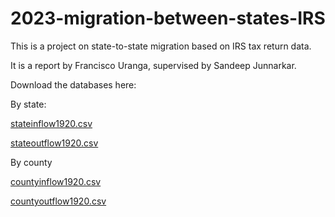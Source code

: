 # 2023-migration-between-states-IRS
This is a project on state-to-state migration based on IRS tax return data. 

It is a report by Francisco Uranga, supervised by Sandeep Junnarkar.

Download the databases here:

By state:

[stateinflow1920.csv](https://drive.google.com/file/d/1i010mUkWfmZ440R1oHOHmjy8TEkUkOU6/view?usp=sharing)

[stateoutflow1920.csv](https://drive.google.com/file/d/1uDRneC_kOJ6sJFw2TrkyWEDm1gP3lUN-/view?usp=sharing)


By county

[countyinflow1920.csv](https://drive.google.com/file/d/1D6n80K7TL1-KdONoRrRTOXcccL4SPPnl/view?usp=sharing)

[countyoutflow1920.csv](https://drive.google.com/file/d/19XaQJ3o4wjSoOHgwku-SmiNB5hrqLyui/view?usp=sharing)
